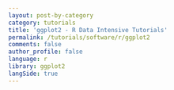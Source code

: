 ```yaml
---
layout: post-by-category
category: tutorials
title: 'ggplot2 - R Data Intensive Tutorials'
permalink: /tutorials/software/r/ggplot2
comments: false
author_profile: false
language: r
library: ggplot2
langSide: true
---
```


